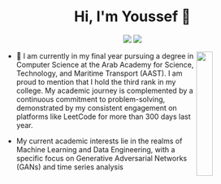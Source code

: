 
<h1 align="center">Hi, I'm Youssef 👋</h1>
<p align="center">
    <a href="https://www.linkedin.com/in/youssef-hassan1/"><img src="https://img.shields.io/badge/linkedin-%230177B5?style=flat&logo=linkedin&logoColor=white"/></a>
    <a href="https://leetcode.com/you8891/"><img src="https://img.shields.io/badge/LeetCode-%23FF0000?style=flat&logo=leetcode&logoColor=white"/></a>
  </p>
  
  <img src="https://github.com/mohamedabusrea/mohamedabusrea/blob/master/profile-img.png" align="right" width="25%"/>


- 🔭 I am currently in my final year pursuing a degree in Computer Science at the Arab Academy for Science, Technology, and Maritime Transport (AAST). I am proud to mention that I hold the third rank in my college. My academic journey is complemented by a continuous commitment to problem-solving, demonstrated by my consistent engagement on platforms like LeetCode for more than 300 days last year.

- My current academic interests lie in the realms of Machine Learning and Data Engineering, with a specific focus on Generative Adversarial Networks (GANs) and time series analysis
